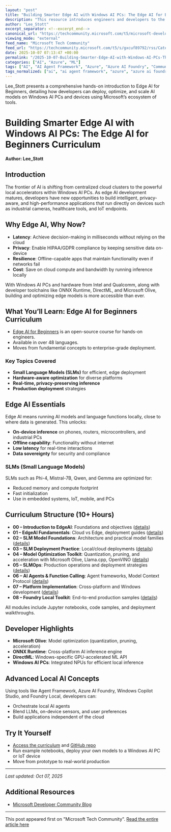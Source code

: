 ```yaml
---
layout: "post"
title: "Building Smarter Edge AI with Windows AI PCs: The Edge AI for Beginners Curriculum"
description: "This resource introduces engineers and developers to the Edge AI for Beginners curriculum, showcasing how to build and deploy AI models on Windows AI PCs using tools like ONNX Runtime, DirectML, Microsoft Olive, and Azure AI Foundry. The content covers core concepts such as hardware-aware model optimization, real-time inference, privacy-preserving deployments, and production scaling for applications spanning IoT, healthcare, and industrial uses. It details the structure and learning modules of the course and provides actionable guidance for leveraging Microsoft’s AI tools at the edge."
author: "Lee_Stott"
excerpt_separator: <!--excerpt_end-->
canonical_url: "https://techcommunity.microsoft.com/t5/microsoft-developer-community/from-cloud-to-chip-building-smarter-ai-at-the-edge-with-windows/ba-p/4459582"
viewing_mode: "external"
feed_name: "Microsoft Tech Community"
feed_url: "https://techcommunity.microsoft.com/t5/s/gxcuf89792/rss/Category?category.id=Azure"
date: 2025-10-07 07:13:47 +00:00
permalink: "/2025-10-07-Building-Smarter-Edge-AI-with-Windows-AI-PCs-The-Edge-AI-for-Beginners-Curriculum.html"
categories: ["AI", "Azure", "ML"]
tags: ["AI", "AI Agent Framework", "Azure", "Azure AI Foundry", "Community", "Cross Platform AI", "DirectML", "Edge AI", "Edge Deployment", "Intel NPU", "IoT", "Jupyter Notebooks", "Local AI", "Microsoft Olive", "ML", "Model Optimization", "Model Quantization", "ONNX Runtime", "Privacy Preserving AI", "Production AI", "Qualcomm NPU", "SLM", "Windows AI PC", "Windows Development"]
tags_normalized: ["ai", "ai agent framework", "azure", "azure ai foundry", "community", "cross platform ai", "directml", "edge ai", "edge deployment", "intel npu", "iot", "jupyter notebooks", "local ai", "microsoft olive", "ml", "model optimization", "model quantization", "onnx runtime", "privacy preserving ai", "production ai", "qualcomm npu", "slm", "windows ai pc", "windows development"]
---
```


Lee_Stott presents a comprehensive hands-on introduction to Edge AI for Beginners, detailing how developers can deploy, optimize, and scale AI models on Windows AI PCs and devices using Microsoft’s ecosystem of tools.<!--excerpt_end-->

# Building Smarter Edge AI with Windows AI PCs: The Edge AI for Beginners Curriculum

**Author: Lee_Stott**

## Introduction

The frontier of AI is shifting from centralized cloud clusters to the powerful local accelerators within Windows AI PCs. As edge AI development matures, developers have new opportunities to build intelligent, privacy-aware, and high-performance applications that run directly on devices such as industrial cameras, healthcare tools, and IoT endpoints.

## Why Edge AI, Why Now?

- **Latency**: Achieve decision-making in milliseconds without relying on the cloud
- **Privacy**: Enable HIPAA/GDPR compliance by keeping sensitive data on-device
- **Resilience**: Offline-capable apps that maintain functionality even if networks fail
- **Cost**: Save on cloud compute and bandwidth by running inference locally

With Windows AI PCs and hardware from Intel and Qualcomm, along with developer toolchains like ONNX Runtime, DirectML, and Microsoft Olive, building and optimizing edge models is more accessible than ever.

## What You’ll Learn: Edge AI for Beginners Curriculum

- [Edge AI for Beginners](https://aka.ms/edgeai-for-beginners) is an open-source course for hands-on engineers.
- Available in over 48 languages.
- Moves from fundamental concepts to enterprise-grade deployment.

### Key Topics Covered

- **Small Language Models (SLMs)** for efficient, edge deployment
- **Hardware-aware optimization** for diverse platforms
- **Real-time, privacy-preserving inference**
- **Production deployment** strategies

## Edge AI Essentials

Edge AI means running AI models and language functions locally, close to where data is generated. This unlocks:

- **On-device inference** on phones, routers, microcontrollers, and industrial PCs
- **Offline capability**: Functionality without internet
- **Low latency** for real-time interactions
- **Data sovereignty** for security and compliance

### SLMs (Small Language Models)

SLMs such as Phi-4, Mistral-7B, Qwen, and Gemma are optimized for:

- Reduced memory and compute footprint
- Fast initialization
- Use in embedded systems, IoT, mobile, and PCs

## Curriculum Structure (10+ Hours)

- **00 – Introduction to EdgeAI**: Foundations and objectives ([details](https://github.com/microsoft/edgeai-for-beginners/blob/main/introduction.md))
- **01 – EdgeAI Fundamentals**: Cloud vs Edge, deployment guides ([details](https://github.com/microsoft/edgeai-for-beginners/blob/main/Module01/README.md))
- **02 – SLM Model Foundations**: Architecture and practical model families ([details](https://github.com/microsoft/edgeai-for-beginners/blob/main/Module02/README.md))
- **03 – SLM Deployment Practice**: Local/cloud deployments ([details](https://github.com/microsoft/edgeai-for-beginners/blob/main/Module03/README.md))
- **04 – Model Optimization Toolkit**: Quantization, pruning, and acceleration with Microsoft Olive, Llama.cpp, OpenVINO ([details](https://github.com/microsoft/edgeai-for-beginners/blob/main/Module04/README.md))
- **05 – SLMOps**: Production operations and deployment strategies ([details](https://github.com/microsoft/edgeai-for-beginners/blob/main/Module05/README.md))
- **06 – AI Agents & Function Calling**: Agent frameworks, Model Context Protocol ([details](https://github.com/microsoft/edgeai-for-beginners/blob/main/Module06/README.md))
- **07 – Platform Implementation**: Cross-platform and Windows development ([details](https://github.com/microsoft/edgeai-for-beginners/blob/main/Module07/README.md))
- **08 – Foundry Local Toolkit**: End-to-end production samples ([details](https://github.com/microsoft/edgeai-for-beginners/blob/main/Module08/README.md))

All modules include Jupyter notebooks, code samples, and deployment walkthroughs.

## Developer Highlights

- **Microsoft Olive**: Model optimization (quantization, pruning, acceleration)
- **ONNX Runtime**: Cross-platform AI inference engine
- **DirectML**: Windows-specific GPU-accelerated ML API
- **Windows AI PCs**: Integrated NPUs for efficient local inference

## Advanced Local AI Concepts

Using tools like Agent Framework, Azure AI Foundry, Windows Copilot Studio, and Foundry Local, developers can:

- Orchestrate local AI agents
- Blend LLMs, on-device sensors, and user preferences
- Build applications independent of the cloud

## Try It Yourself

- [Access the curriculum](https://aka.ms/edgeai-for-beginners) and [GitHub repo](https://github.com/microsoft/edgeai-for-beginners)
- Run example notebooks, deploy your own models to a Windows AI PC or IoT device
- Move from prototype to real-world production

---

_Last updated: Oct 07, 2025_

## Additional Resources

- [Microsoft Developer Community Blog](https://techcommunity.microsoft.com/t5/s/gxcuf89792/images/cmstNC05WEo0blc?image-dimensions=100x16)

---

This post appeared first on "Microsoft Tech Community". [Read the entire article here](https://techcommunity.microsoft.com/t5/microsoft-developer-community/from-cloud-to-chip-building-smarter-ai-at-the-edge-with-windows/ba-p/4459582)
